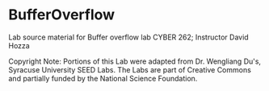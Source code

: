 # BufferOverflow
Lab source material for Buffer overflow lab CYBER 262; Instructor David Hozza

Copyright Note: Portions of this Lab were adapted from Dr. Wengliang Du's, Syracuse University SEED Labs. The Labs are part of Creative Commons and partially funded by the National Science Foundation.
